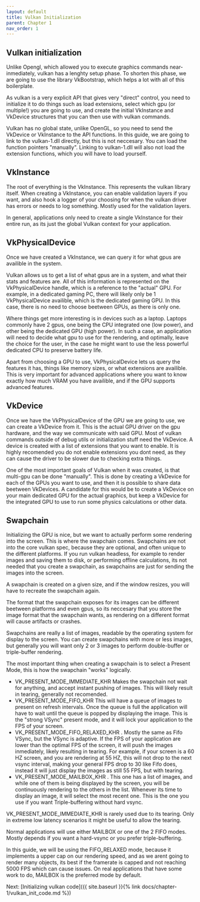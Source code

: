 ```yaml
---
layout: default
title: Vulkan Initialization
parent: Chapter 1
nav_order: 1
---
```



## Vulkan initialization
Unlike Opengl, which allowed you to execute graphics commands near-inmediately, vulkan has a lenghty setup phase. To shorten this phase, we are going to use the library VkBootstrap, which helps a lot with all of this boilerplate.

As vulkan is a very explicit API that gives very "direct" control, you need to initialize it to do things such as load extensions, select which gpu (or multiple!) you are going to use, and create the initial VkInstance and VkDevice structures that you can then use with vulkan commands.

Vulkan has no global state, unlike OpenGL, so you need to send the VkDevice or VkInstance to the API functions. In this guide, we are going to link to the vulkan-1.dll directly, but this is not neccesary. You can load the function pointers "manually". Linking to vulkan-1.dll will also not load the extension functions, which you will have to load yourself.

## VkInstance
The root of everything is the VkInstance. This represents the vulkan library itself. When creating a VkInstance, you can enable validation layers if you want, and also hook a logger of your choosing for when the vulkan driver has errors or needs to log something. Mostly used for the validation layers.

In general, applications only need to create a single VkInstance for their entire run, as its just the global Vulkan context for your application.

## VkPhysicalDevice
Once we have created a VkInstance, we can query it for what gpus are availible in the system. 

Vulkan allows us to get a list of what gpus are in a system, and what their stats and features are. All of this information is represented on the VkPhysicalDevice handle, which is a reference to the "actual" GPU. For example, in a dedicated gaming PC, there will likely only be 1 VkPhysicalDevice availible, which is the dedicated gaming GPU. In this case, there is no need to choose beetween GPUs, as there is only one. 

Where things get more interesting is in devices such as a laptop. Laptops commonly have 2 gpus, one being the CPU integrated one (low power), and other being the dedicated GPU (high power). In such a case, an application will need to decide what gpu to use for the rendering, and optimally, leave the choice for the user, in the case he might want to use the less powerful dedicated CPU to preserve battery life.

Apart from choosing a GPU to use, VkPhysicalDevice lets us query the features it has, things like memory sizes, or what extensions are availible. This is very important for advanced applications where you want to know exactly how much VRAM you have availible, and if the GPU supports advanced features. 

## VkDevice
Once we have the VkPhysicalDevice of the GPU we are going to use, we can create a VkDevice from it. This is the actual GPU driver on the gpu hardware, and the way we communicate with said GPU.
Most of vulkan commands outside of debug utils or initialization stuff need the VkDevice. A device is created with a list of extensions that you want to enable. It is highly recomended you do not enable extensions you dont need, as they can cause the driver to be slower due to checking extra things.

One of the most important goals of Vulkan when it was created, is that multi-gpu can be done "manually". This is done by creating a VkDevice for each of the GPUs you want to use, and then it is possible to share data beetween VkDevices. A candidate for this would be to create a VkDevice on your main dedicated GPU for the actual graphics, but keep a VkDevice for the integrated GPU to use to run some physics calculations or other data.

## Swapchain
Initializing the GPU is nice, but we want to actually perform some rendering into the screen. This is where the swapchain comes.
Swapchains are not into the core vulkan spec, because they are optional, and often unique to the different platforms. If you run vulkan headless, for example to render images and saving them to disk, or performing offline calculations, its not needed that you create a swapchain, as swapchains are just for sending the images into the screen.

A swapchain is created on a given size, and if the window resizes, you will have to recreate the swapchain again. 

The format that the swapchain exposes for its images can be different beetween platforms and even gpus, so its neccesary that you store the image format that the swapchain wants, as rendering on a different format will cause artifacts or crashes.

Swapchains are really a list of images, readable by the operating system for display to the screen. You can create swapchains with more or less images, but generally you will want only 2 or 3 images to perform double-buffer or triple-buffer rendering.

The most important thing when creating a swapchain is to select a Present Mode, this is how the swapchain "works" logically.

- VK_PRESENT_MODE_IMMEDIATE_KHR Makes the swapchain not wait for anything, and accept instant pushing of images. This will likely result in tearing, generally not recomended.
- VK_PRESENT_MODE_FIFO_KHR This will have a queue of images to present on refresh intervals. Once the queue is full the application will have to wait until the queue is popped by displaying the image. This is the "strong VSync" present mode, and it will lock your application to the FPS of your screen.
- VK_PRESENT_MODE_FIFO_RELAXED_KHR . Mostly the same as Fifo VSync, but the VSync is adaptive. If the FPS of your application are lower than the optimal FPS of the screen, it will push the images inmediately, likely resulting in tearing. For example, if your screen is a 60 HZ screen, and you are rendering at 55 HZ, this will not drop to the next vsync interval, making your general FPS drop to 30 like Fifo does, instead it will just display the images as still 55 FPS, but with tearing.
- VK_PRESENT_MODE_MAILBOX_KHR . This one has a list of images, and while one of them is being displayed by the screen, you will be continuously rendering to the others in the list. Whenever its time to display an image, it will select the most recent one. This is the one you use if you want Triple-buffering without hard vsync.

VK_PRESENT_MODE_IMMEDIATE_KHR is rarely used due to its tearing. Only in extreme low latency scenarios it might be useful to allow the tearing.

Normal applications will use either MAILBOX or one of the 2 FIFO modes. Mostly depends if you want a hard-vsync or you prefer triple-buffering.

In this guide, we will be using the FIFO_RELAXED mode, because it implements a upper cap on our rendering speed, and as we arent going to render many objects, its best if the framerate is capped and not reaching 5000 FPS which can cause issues. On real applications that have some work to do, MAILBOX is the preferred mode by default.


Next: [Initializing vulkan code]({{ site.baseurl }}{% link docs/chapter-1/vulkan_init_code.md %})